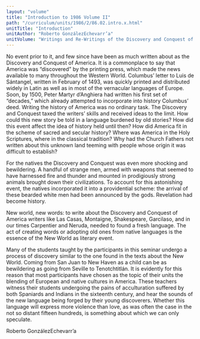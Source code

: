 ```yaml
---
layout: "volume"
title: "Introduction to 1986 Volume II"
path: "/curriculum/units/1986/2/86.02.intro.x.html"
unitTitle: "Introduction"
unitAuthor: "Roberto GonzálezEchevarr’a"
unitVolume: "Writings and Re-Writings of the Discovery and Conquest of America"
---
```

<body>
<p>
No event prior to it, and few since have been as much written about as the Discovery and Conquest of America. It is a commonplace to say that America was “discovered” by the printing press, which made the news available to many throughout the Western World. Columbus’ letter to Luis de Sántangel, written in February of 1493, was quickly printed and distributed widely in Latin as well as in most of the vernacular languages of Europe. Soon, by 1500, Peter Martyr d’Anghiera had written his first set of “decades,” which already attempted to incorporate into history Columbus’ deed. Writing the history of America was no ordinary task. The Discovery and Conquest taxed the writers’ skills and received ideas to the limit. How could this new story be told in a language burdened by old stories? How did this event affect the idea of history held until then? How did America fit in the scheme of sacred and secular history? Where was America in the Holy Scriptures, where in the classical tradition? Why had the Church Fathers not written about this unknown land teeming with people whose origin it was difficult to establish?
</p>
<p>
For the natives the Discovery and Conquest was even more shocking and bewildering. A handful of strange men, armed with weapons that seemed to have harnessed fire and thunder and mounted in prodigiously strong animals brought down their civilizations. To account for this astonishing event, the natives incorporated it into a providential scheme: the arrival of these bearded white men had been announced by the gods. Revelation had become history.
</p>
<p>
New world, new words: to write about the Discovery and Conquest of America writers like Las Casas, Montaigne, Shakespeare, Garcilaso, and in our times Carpentier and Neruda, needed to found a fresh language. The act of creating words or adopting old ones from native languages is the essence of the New World as literary event.
</p>
<p>
Many of the students taught by the participants in this seminar undergo a process of discovery similar to the one found in the texts about the New World. Coming from San Juan to New Haven as a child can be as bewildering as going from Seville to Tenotchtitlán. It is evidently for this reason that most participants have chosen as the topic of their units the blending of European and native cultures in America. These teachers witness their students undergoing the pains of acculturation suffered by both Spaniards and Indians in the sixteenth century, and hear the sounds of the new language being forged by their young discoverers. Whether this language will express more violence than love, as was often the case in the not so distant fifteen hundreds, is something about which we can only speculate.
</p>
<p>
Roberto GonzálezEchevarr’a
</p>
</body>